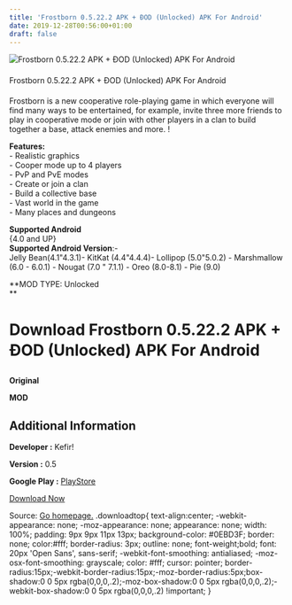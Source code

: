 ```yaml
---
title: 'Frostborn 0.5.22.2 APK + ÐOD (Unlocked) APK For Android'
date: 2019-12-28T00:56:00+01:00
draft: false
---
```


![Frostborn 0.5.22.2 APK + ÐOD (Unlocked) APK For Android](https://i0.wp.com/apkhome.net/wp-content/uploads/2019/11/Frostborn-0.5.22.2-APK-ÐOD-Unlocked.jpg "Frostborn 0.5.22.2 APK + ÐOD (Unlocked) APK For Android")

  

Frostborn 0.5.22.2 APK + ÐOD (Unlocked) APK For Android

Frostborn is a new cooperative role-playing game in which everyone will find many ways to be entertained, for example, invite three more friends to play in cooperative mode or join with other players in a clan to build together a base, attack enemies and more. !

**Features:**  
\- Realistic graphics  
\- Cooper mode up to 4 players  
\- PvP and PvE modes  
\- Create or join a clan  
\- Build a collective base  
\- Vast world in the game  
\- Many places and dungeons

**Supported Android**  
{4.0 and UP}  
**Supported Android Version**:-  
Jelly Bean(4.1"4.3.1)- KitKat (4.4"4.4.4)- Lollipop (5.0"5.0.2) - Marshmallow (6.0 - 6.0.1) - Nougat (7.0 " 7.1.1) - Oreo (8.0-8.1) - Pie (9.0)

**MOD TYPE: Unlocked  
**

Download Frostborn 0.5.22.2 APK + ÐOD (Unlocked) APK For Android
=================================================================

**Original**

**MOD**

Additional Information
----------------------

**Developer :** Kefir!

**Version :** 0.5

**Google Play :** [PlayStore](https://play.google.com/store/apps/details?id=valhalla.survival.craft.z)

  

[Download Now](https://store4app.co/post/frostborn-0-5-22-2-apk-od-unlocked-apk-for-android_1574106285)

  
Source: [Go homepage.](https://store4app.co/post/frostborn-0-5-22-2-apk-od-unlocked-apk-for-android_1574106285) .downloadtop{ text-align:center; -webkit-appearance: none; -moz-appearance: none; appearance: none; width: 100%; padding: 9px 9px 11px 13px; background-color: #0EBD3F; border: none; color:#fff; border-radius: 3px; outline: none; font-weight;bold; font: 20px 'Open Sans', sans-serif; -webkit-font-smoothing: antialiased; -moz-osx-font-smoothing: grayscale; color: #fff; cursor: pointer; border-radius:15px;-webkit-border-radius:15px;-moz-border-radius:5px;box-shadow:0 0 5px rgba(0,0,0,.2);-moz-box-shadow:0 0 5px rgba(0,0,0,.2);-webkit-box-shadow:0 0 5px rgba(0,0,0,.2) !important; }